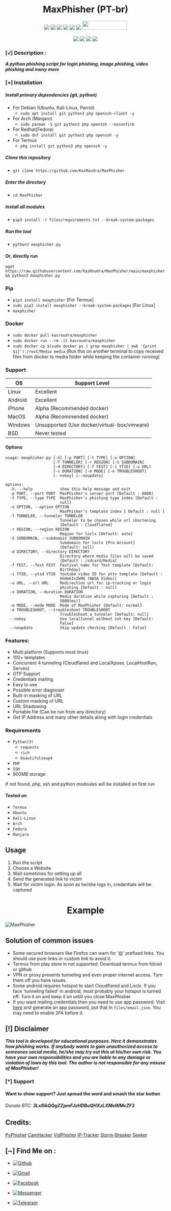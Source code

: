 <h1 align="center">MaxPhisher (PT-br)</h1>

<p align="center">
  <img src="https://img.shields.io/badge/Version-1.2-green?style=for-the-badge">
  <img src="https://img.shields.io/github/stars/KasRoudra/MaxPhisher?style=for-the-badge&color=orange">
  <img src="https://img.shields.io/github/forks/KasRoudra/MaxPhisher?color=cyan&style=for-the-badge&color=purple">
  <img src="https://img.shields.io/github/watchers/KasRoudra/MaxPhisher?color=cyan&style=for-the-badge&color=purple">
  <img src="https://img.shields.io/github/issues/KasRoudra/MaxPhisher?color=red&style=for-the-badge">
  <img src="https://img.shields.io/github/license/KasRoudra/MaxPhisher?style=for-the-badge&color=blue">
  <img src="https://hits.dwyl.com/KasRoudra/MaxPhisher.svg" width="140" height="28">
<br>
<br>
  <img src="https://img.shields.io/badge/Author-ThCoelho-purple?style=flat-square">
  <img src="https://img.shields.io/badge/Open%20Source-Yes-cyan?style=flat-square">
  <img src="https://img.shields.io/badge/Made%20in-Bangladesh-green?colorA=%23ff0000&colorB=%23017e40&style=flat-square">
  <img src="https://img.shields.io/badge/Written%20In-Python-blue?style=flat-square">
</p>


### [√] Description :

***A python phishing script for login phishing, image phishing, video phishing and many more***

### [+] Installation

##### Install primary dependencies (git, python)

 - For Debian (Ubuntu, Kali-Linux, Parrot)
    - ```sudo apt install git python3 php openssh-client -y```
 - For Arch (Manjaro)
    - ```sudo pacman -S git python3 php openssh --noconfirm```
 - For Redhat(Fedora)
    - ```sudo dnf install git python3 php openssh -y```
 - For Termux
    - ```pkg install git python3 php openssh -y```

##### Clone this repository

 - ```git clone https://github.com/KasRoudra/MaxPhisher```

##### Enter the directory
 - ```cd MaxPhisher```

##### Install all modules
 - ```pip3 install -r files/requirements.txt --break-system-packages```

##### Run the tool
 - ```python3 maxphisher.py```

#### Or, directly run
```
wget https://raw.githubusercontent.com/KasRoudra/MaxPhisher/main/maxphisher.py && python3 maxphisher.py

```

### Pip
 - `pip3 install maxphisher` [For Termux]
 - `sudo pip3 install maxphisher --break-system-packages` [For Linux]
 - `maxphisher`

### Docker

 - `sudo docker pull kasroudra/maxphisher`
 - `sudo docker run --rm -it kasroudra/maxphisher`
 - `sudo docker cp $(sudo docker ps | grep maxphisher | awk '{print $1}'):/root/Media media` [Run this on another terminal to copy received files from docker to media folder while keeping the container running]



### Support

OS         | Support Level
-----------|--------------
Linux      | Excellent
Android    | Excellent
iPhone     | Alpha (Recommended docker)
MacOS      | Alpha (Recommended docker)
Windows    | Unsupported (Use docker/virtual-box/vmware)
BSD        | Never tested

#### Options

```
usage: maxphisher.py [-h] [-p PORT] [-t TYPE] [-o OPTION]
                     [-T TUNNELER] [-r REGION] [-S SUBDOMAIN]
                     [-d DIRECTORY] [-f FEST] [-i YTID] [-u URL]
                     [-s DURATION] [-m MODE] [-e TROUBLESHOOT]
                     [--nokey] [--noupdate]

options:
  -h, --help            show this help message and exit
  -p PORT, --port PORT  MaxPhisher's server port [Default : 8080]
  -t TYPE, --type TYPE  MaxPhisher's phishing type index [Default :
                        null]
  -o OPTION, --option OPTION
                        MaxPhisher's template index [ Default : null ]
  -T TUNNELER, --tunneler TUNNELER
                        Tunneler to be chosen while url shortening
                        [Default : Cloudflared]
  -r REGION, --region REGION
                        Region for loclx [Default: auto]
  -S SUBDOMAIN, --subdomain SUBDOMAIN
                        Subdomain for loclx [Pro Account]
                        (Default: null)
  -d DIRECTORY, --directory DIRECTORY
                        Directory where media files will be saved
                        [Default : /sdcard/Media]
  -f FEST, --fest FEST  Festival name for fest template [Default:
                        Birthday]
  -i YTID, --ytid YTID  Youtube video ID for yttv template [Default :
                        6hHmkInZkMQ (NASA Video)]
  -u URL, --url URL     Redirection url for ip-tracking or login
                        phishing [Default : null]
  -s DURATION, --duration DURATION
                        Media duration while capturing [Default :
                        5000(ms)]
  -m MODE, --mode MODE  Mode of MaxPhisher [Default: normal]
  -e TROUBLESHOOT, --troubleshoot TROUBLESHOOT
                        Troubleshoot a tunneler [Default: null]
  --nokey               Use localtunnel without ssh key [Default:
                        False]
  --noupdate            Skip update checking [Default : False]
```

### Features:

 - Multi platform (Supports most linux)
 - 100+ templates
 - Concurrent 4 tunneling (Cloudflared and LocalXpose, LocalHostRun, Serveo)
 - OTP Support
 - Credentials mailing
 - Easy to use
 - Possible error diagnoser
 - Built-in masking of URL
 - Custom masking of URL
 - URL Shadowing
 - Portable file (Can be run from any directory)
 - Get IP Address and many other details along with login credentials


### Requirements

 - `Python(3)`
   - `requests`
   - `rich`
   - `beautifulsoup4`
 - `PHP`
 - `SSH`
 - 900MB storage
 
If not found, php, ssh and python modoules will be installed on first run

#### Tested on

 - `Termux`
 - `Ubuntu`
 - `Kali-Linux`
 - `Arch`
 - `Fedora`
 - `Manjaro`

## Usage

1. Run the script
2. Choose a Website
3. Wait sometimes for setting up all
4. Send the generated link to victim
5. Wait for victim login. As soon as he/she logs in, credentials will be captured

<h1 align="center">Example</h1>

![MaxPhisher](https://raw.githubusercontent.com/KasRoudra/MaxPhisher/main/files/maxphisher.gif)

 
## Solution of common issues
 - Some secured browsers like Firefox can warn for '@' prefixed links. You should use pure links or custom link to avoid it.
 - Termux from play store in not supported. Download termux from fdroid or github
 - VPN or proxy prevents tunneling and even proper internet access. Turn them off you have issues.
 - Some android requires hotspot to start Cloudflared and Loclx. If you face 'tunneling failed' in android, most probably your hotspot is turned off. Turn it on and keep it on untill you close MaxPhisher.
 - If you want mailing credentials then you need to use app password. Visit [here](https://myaccount.google.com/u/0/apppasswords) and generate an app password, put that in `files/email.json`. You may need to enable 2FA before it.

## [!] Disclaimer
***This tool is developed for educational purposes. Here it demonstrates how phishing works. If anybody wants to gain unauthorized access to someones social media, he/she may try out this at his/her own risk. You have your own responsibilities and you are liable to any damage or violation of laws by this tool. The author is not responsible for any misuse of MaxPhisher!***

### [*] Support
####  Want to show support? Just spread the word and smash the star button
###### Donate BTC: ***3Lx8ikQQgZZpmFJzHDBuQHXzLXMeWMcZF3***

## Credits:
[PyPhisher](https://github.com/KasRoudra/PyPhisher)
[CamHacker](https://github.com/KasRoudra/CamHacker)
[VidPhisher](https://github.com/KasRoudra/VidPhisher)
[IP-Tracker](https://github.com/KasRoudra/IP-Tracker)
[Storm-Breaker](https://github.com/ultrasecurity/Storm-Breaker)
[Seeker](https://github.com/thewhiteh4t/seeker)

## [~] Find Me on :

- [![Github](https://img.shields.io/badge/Github-KasRoudra-green?style=for-the-badge&logo=github)](https://github.com/KasRoudra)

- [![Gmail](https://img.shields.io/badge/Gmail-KasRoudra-green?style=for-the-badge&logo=gmail)](mailto:kasroudrakrd@gmail.com)

- [![Facebook](https://img.shields.io/badge/Facebook-KasRoudra-green?style=for-the-badge&logo=facebook)](https://facebook.com/KasRoudra)

- [![Messenger](https://img.shields.io/badge/Messenger-KasRoudra-green?style=for-the-badge&logo=messenger)](https://m.me/KasRoudra)

- [![Telegram](https://img.shields.io/badge/Telegram-KasRoudra-indigo?style=for-the-badge&logo=telegram)](https://t.me/KasRoudra)
